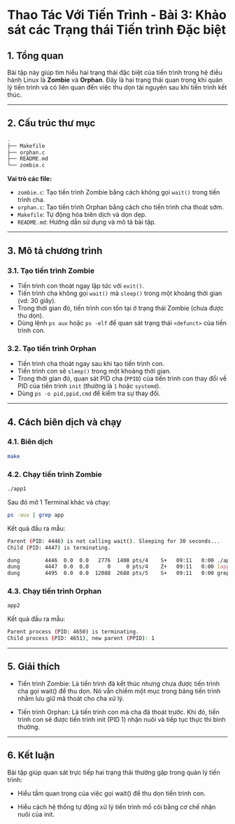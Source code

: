 # Thao Tác Với Tiến Trình - Bài 3: Khảo sát các Trạng thái Tiến trình Đặc biệt

## 1. Tổng quan

Bài tập này giúp tìm hiểu hai trạng thái đặc biệt của tiến trình trong hệ điều hành Linux là **Zombie** và **Orphan**. Đây là hai trạng thái quan trọng khi quản lý tiến trình và có liên quan đến việc thu dọn tài nguyên sau khi tiến trình kết thúc.

---

## 2. Cấu trúc thư mục

```bash
.
├── Makefile
├── orphan.c
├── README.md
└── zombie.c
```

**Vai trò các file:**

- `zombie.c`: Tạo tiến trình Zombie bằng cách không gọi `wait()` trong tiến trình cha.
- `orphan.c`: Tạo tiến trình Orphan bằng cách cho tiến trình cha thoát sớm.
- `Makefile`: Tự động hóa biên dịch và dọn dẹp.
- `README.md`: Hướng dẫn sử dụng và mô tả bài tập.

---

## 3. Mô tả chương trình

### 3.1. Tạo tiến trình Zombie

- Tiến trình con thoát ngay lập tức với `exit()`.
- Tiến trình cha không gọi `wait()` mà `sleep()` trong một khoảng thời gian (vd: 30 giây).
- Trong thời gian đó, tiến trình con tồn tại ở trạng thái Zombie (chưa được thu dọn).
- Dùng lệnh `ps aux` hoặc `ps -elf` để quan sát trạng thái `<defunct>` của tiến trình con.

### 3.2. Tạo tiến trình Orphan

- Tiến trình cha thoát ngay sau khi tạo tiến trình con.
- Tiến trình con sẽ `sleep()` trong một khoảng thời gian.
- Trong thời gian đó, quan sát PID cha (`PPID`) của tiến trình con thay đổi về PID của tiến trình `init` (thường là `1` hoặc `systemd`).
- Dùng `ps -o pid,ppid,cmd` để kiểm tra sự thay đổi.

---

## 4. Cách biên dịch và chạy

### 4.1. Biên dịch

```bash
make
```

### 4.2. Chạy tiến trình Zombie

```bash
./app1
```

Sau đó mở 1 Terminal khác và chạy:
```bash
ps -aux | grep app
```

Kết quả đầu ra mẫu:

```bash
Parent (PID: 4446) is not calling wait(). Sleeping for 30 seconds...
Child (PID: 4447) is terminating.
```

```bash
dung        4446  0.0  0.0   2776  1408 pts/4    S+   09:11   0:00 ./app1
dung        4447  0.0  0.0      0     0 pts/4    Z+   09:11   0:00 [app1] <defunct>
dung        4495  0.0  0.0  12088  2688 pts/5    S+   09:11   0:00 grep --color=auto app1
```

### 4.3. Chạy tiến trình Orphan

```bash
app2
```

Kết quả đầu ra mẫu:
```bash
Parent process (PID: 4650) is terminating.
Child process (PID: 4651), new parent (PPID): 1
```

---

## 5. Giải thích

- Tiến trình Zombie: Là tiến trình đã kết thúc nhưng chưa được tiến trình cha gọi wait() để thu dọn. Nó vẫn chiếm một mục trong bảng tiến trình nhằm lưu giữ mã thoát cho cha xử lý.

- Tiến trình Orphan: Là tiến trình con mà cha đã thoát trước. Khi đó, tiến trình con sẽ được tiến trình init (PID 1) nhận nuôi và tiếp tục thực thi bình thường.

---

## 6. Kết luận

Bài tập giúp quan sát trực tiếp hai trạng thái thường gặp trong quản lý tiến trình:

- Hiểu tầm quan trọng của việc gọi wait() để thu dọn tiến trình con.

- Hiểu cách hệ thống tự động xử lý tiến trình mồ côi bằng cơ chế nhận nuôi của init.